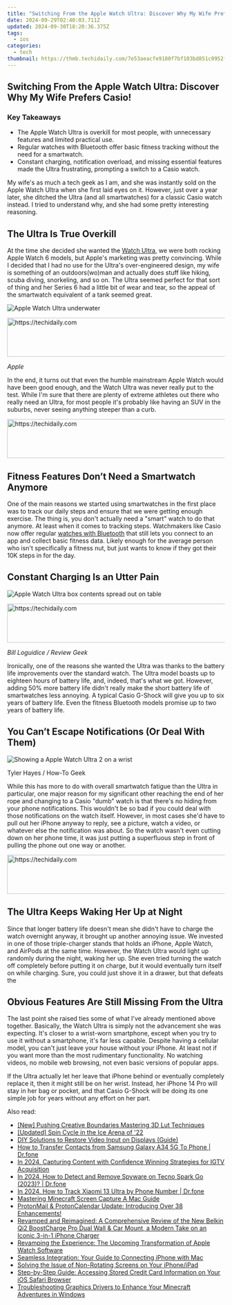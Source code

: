 ```yaml
---
title: "Switching From the Apple Watch Ultra: Discover Why My Wife Prefers Casio!"
date: 2024-09-29T02:40:03.711Z
updated: 2024-09-30T18:20:36.375Z
tags:
  - ios
categories:
  - tech
thumbnail: https://thmb.techidaily.com/7e53aeacfe9180f7bf103bd851c0952fea27590b967ba6821cf8991af471fa5a.jpg
---
```


## Switching From the Apple Watch Ultra: Discover Why My Wife Prefers Casio!

### Key Takeaways

* The Apple Watch Ultra is overkill for most people, with unnecessary features and limited practical use.
* Regular watches with Bluetooth offer basic fitness tracking without the need for a smartwatch.
* Constant charging, notification overload, and missing essential features made the Ultra frustrating, prompting a switch to a Casio watch.

 My wife's as much a tech geek as I am, and she was instantly sold on the Apple Watch Ultra when she first laid eyes on it. However, just over a year later, she ditched the Ultra (and all smartwatches) for a classic Casio watch instead. I tried to understand why, and she had some pretty interesting reasoning.

##  The Ultra Is True Overkill

 At the time she decided she wanted the [Watch Ultra](https://video-capture.techidaily.com/new-bandicam-in-depth-review-for-the-modern-user/), we were both rocking Apple Watch 6 models, but Apple's marketing was pretty convincing. While I decided that I had no use for the Ultra's over-engineered design, my wife is something of an outdoors(wo)man and actually does stuff like hiking, scuba diving, snorkeling, and so on. The Ultra seemed perfect for that sort of thing and her Series 6 had a little bit of wear and tear, so the appeal of the smartwatch equivalent of a tank seemed great.

![Apple Watch Ultra underwater](https://static1.howtogeekimages.com/wordpress/wp-content/uploads/2022/09/11c676ed.jpg) 

<!-- affiliate ads begin -->
<a href="https://aligracehair.sjv.io/c/5597632/1934142/19272" target="_top" id="1934142">
  <img src="//a.impactradius-go.com/display-ad/19272-1934142" border="0" alt="https://techidaily.com" width="728" height="90"/>
</a>
<img height="0" width="0" src="https://aligracehair.sjv.io/i/5597632/1934142/19272" style="position:absolute;visibility:hidden;" border="0" />
<!-- affiliate ads end -->

_Apple_

 In the end, it turns out that even the humble mainstream Apple Watch would have been good enough, and the Watch Ultra was never really put to the test. While I'm sure that there are plenty of extreme athletes out there who really need an Ultra, for most people it's probably like having an SUV in the suburbs, never seeing anything steeper than a curb.

<!-- affiliate ads begin -->
<a href="https://aligracehair.sjv.io/c/5597632/1938682/19272" target="_top" id="1938682">
  <img src="//a.impactradius-go.com/display-ad/19272-1938682" border="0" alt="https://techidaily.com" width="728" height="90"/>
</a>
<img height="0" width="0" src="https://aligracehair.sjv.io/i/5597632/1938682/19272" style="position:absolute;visibility:hidden;" border="0" />
<!-- affiliate ads end -->

##  Fitness Features Don’t Need a Smartwatch Anymore

 One of the main reasons we started using smartwatches in the first place was to track our daily steps and ensure that we were getting enough exercise. The thing is, you don't actually need a "smart" watch to do that anymore. At least when it comes to tracking steps. Watchmakers like Casio now offer regular [watches with Bluetooth](https://www.amazon.com/Casio-G-Shock-Step-Tracker-Bluetooth-GBA-800UC-5ACR/dp/B07PLT244R?tag=hotoge-20&ascsubtag=UUhtgUeUpU2003048&asc%5Frefurl=https%3A%2F%2Fwww.howtogeek.com%2Fmy-wife-ditched-her-apple-watch-ultra-for-a-casio-and-you-might-too%2F&asc%5Fcampaign=Evergreen) that still lets you connect to an app and collect basic fitness data. Likely enough for the average person who isn't specifically a fitness nut, but just wants to know if they got their 10K steps in for the day.

##  Constant Charging Is an Utter Pain

![Apple Watch Ultra box contents spread out on table](https://static1.howtogeekimages.com/wordpress/wp-content/uploads/2022/11/070ea52d.jpg) 

<!-- affiliate ads begin -->
<a href="https://appsumo.8odi.net/c/5597632/2082530/7443" target="_top" id="2082530">
  <img src="//a.impactradius-go.com/display-ad/7443-2082530" border="0" alt="https://techidaily.com" width="728" height="90"/>
</a>
<img height="0" width="0" src="https://appsumo.8odi.net/i/5597632/2082530/7443" style="position:absolute;visibility:hidden;" border="0" />
<!-- affiliate ads end -->

_Bill Loguidice / Review Geek_

 Ironically, one of the reasons she wanted the Ultra was thanks to the battery life improvements over the standard watch. The Ultra model boasts up to eighteen hours of battery life, and, indeed, that's what we got. However, adding 50% more battery life didn't really make the short battery life of smartwatches less annoying. A typical Casio G-Shock will give you up to six years of battery life. Even the fitness Bluetooth models promise up to two years of battery life.

##  You Can’t Escape Notifications (Or Deal With Them)

![Showing a Apple Watch Ultra 2 on a wrist](https://static1.howtogeekimages.com/wordpress/wp-content/uploads/wm/2023/09/apple-watch-ultra-2-1.JPG) 

Tyler Hayes / How-To Geek

 While this has more to do with overall smartwatch fatigue than the Ultra in particular, one major reason for my significant other reaching the end of her rope and changing to a Casio "dumb" watch is that there's no hiding from your phone notifications. This wouldn't be so bad if you could deal with those notifications on the watch itself. However, in most cases she'd have to pull out her iPhone anyway to reply, see a picture, watch a video, or whatever else the notification was about. So the watch wasn't even cutting down on her phone time, it was just putting a superfluous step in front of pulling the phone out one way or another.

<!-- affiliate ads begin -->
<a href="https://aligracehair.sjv.io/c/5597632/1925570/19272" target="_top" id="1925570">
  <img src="//a.impactradius-go.com/display-ad/19272-1925570" border="0" alt="https://techidaily.com" width="728" height="90"/>
</a>
<img height="0" width="0" src="https://aligracehair.sjv.io/i/5597632/1925570/19272" style="position:absolute;visibility:hidden;" border="0" />
<!-- affiliate ads end -->

##  The Ultra Keeps Waking Her Up at Night

 Since that longer battery life doesn't mean she didn't have to charge the watch overnight anyway, it brought up another annoying issue. We invested in one of those triple-charger stands that holds an iPhone, Apple Watch, and AirPods at the same time. However, the Watch Ultra would light up randomly during the night, waking her up. She even tried turning the watch off completely before putting it on charge, but it would eventually turn itself on while charging. Sure, you could just shove it in a drawer, but that defeats the

##  Obvious Features Are Still Missing From the Ultra

 The last point she raised ties some of what I've already mentioned above together. Basically, the Watch Ultra is simply not the advancement she was expecting. It's closer to a wrist-worn smartphone, except when you try to use it without a smartphone, it's far less capable. Despite having a cellular model, you can't just leave your house without your iPhone. At least not if you want more than the most rudimentary functionality. No watching videos, no mobile web browsing, not even basic versions of popular apps.

 If the Ultra actually let her leave that iPhone behind or eventually completely replace it, then it might still be on her wrist. Instead, her iPhone 14 Pro will stay in her bag or pocket, and that Casio G-Shock will be doing its one simple job for years without any effort on her part.

<ins class="adsbygoogle"
     style="display:block"
     data-ad-format="autorelaxed"
     data-ad-client="ca-pub-7571918770474297"
     data-ad-slot="1223367746"></ins>

<ins class="adsbygoogle"
     style="display:block"
     data-ad-client="ca-pub-7571918770474297"
     data-ad-slot="8358498916"
     data-ad-format="auto"
     data-full-width-responsive="true"></ins>

<span class="atpl-alsoreadstyle">Also read:</span>
<div><ul>
<li><a href="https://extra-support.techidaily.com/new-pushing-creative-boundaries-mastering-3d-lut-techniques/"><u>[New] Pushing Creative Boundaries Mastering 3D Lut Techniques</u></a></li>
<li><a href="https://extra-support.techidaily.com/updated-spin-cycle-in-the-ice-arena-of-22/"><u>[Updated] Spin Cycle in the Ice Arena of '22</u></a></li>
<li><a href="https://common-error.techidaily.com/diy-solutions-to-restore-video-input-on-displays-guide/"><u>DIY Solutions to Restore Video Input on Displays (Guide)</u></a></li>
<li><a href="https://blog-min.techidaily.com/how-to-transfer-contacts-from-samsung-galaxy-a34-5g-to-phone-drfone-by-drfone-transfer-from-android-transfer-from-android/"><u>How to Transfer Contacts from Samsung Galaxy A34 5G To Phone | Dr.fone</u></a></li>
<li><a href="https://instagram-video-files.techidaily.com/in-2024-capturing-content-with-confidence-winning-strategies-for-igtv-acquisition/"><u>In 2024, Capturing Content with Confidence Winning Strategies for IGTV Acquisition</u></a></li>
<li><a href="https://android-location-track.techidaily.com/in-2024-how-to-detect-and-remove-spyware-on-tecno-spark-go-2023-drfone-by-drfone-virtual-android/"><u>In 2024, How to Detect and Remove Spyware on Tecno Spark Go (2023)? | Dr.fone</u></a></li>
<li><a href="https://android-location-track.techidaily.com/in-2024-how-to-track-xiaomi-13-ultra-by-phone-number-drfone-by-drfone-virtual-android/"><u>In 2024, How to Track Xiaomi 13 Ultra by Phone Number | Dr.fone</u></a></li>
<li><a href="https://on-screen-recording.techidaily.com/mastering-minecraft-screen-capture-a-mac-guide/"><u>Mastering Minecraft Screen Capture A Mac Guide</u></a></li>
<li><a href="https://os-tips.techidaily.com/protonmail-and-protoncalendar-update-introducing-over-38-enhancements/"><u>ProtonMail & ProtonCalendar Update: Introducing Over 38 Enhancements!</u></a></li>
<li><a href="https://os-tips.techidaily.com/revamped-and-reimagined-a-comprehensive-review-of-the-new-belkin-qi2-boostcharge-pro-dual-wall-and-car-mount-a-modern-take-on-an-iconic-3-in-1-iphone-charge19/"><u>Revamped and Reimagined: A Comprehensive Review of the New Belkin Qi2 BoostCharge Pro Dual Wall & Car Mount, a Modern Take on an Iconic 3-in-1 iPhone Charger</u></a></li>
<li><a href="https://os-tips.techidaily.com/revamping-the-experience-the-upcoming-transformation-of-apple-watch-software/"><u>Revamping the Experience: The Upcoming Transformation of Apple Watch Software</u></a></li>
<li><a href="https://os-tips.techidaily.com/seamless-integration-your-guide-to-connecting-iphone-with-mac/"><u>Seamless Integration: Your Guide to Connecting iPhone with Mac</u></a></li>
<li><a href="https://os-tips.techidaily.com/solving-the-issue-of-non-rotating-screens-on-your-iphoneipad/"><u>Solving the Issue of Non-Rotating Screens on Your iPhone/iPad</u></a></li>
<li><a href="https://os-tips.techidaily.com/step-by-step-guide-accessing-stored-credit-card-information-on-your-ios-safari-browser/"><u>Step-by-Step Guide: Accessing Stored Credit Card Information on Your iOS Safari Browser</u></a></li>
<li><a href="https://common-error.techidaily.com/troubleshooting-graphics-drivers-to-enhance-your-minecraft-adventures-in-windows/"><u>Troubleshooting Graphics Drivers to Enhance Your Minecraft Adventures in Windows</u></a></li>
</ul></div>

